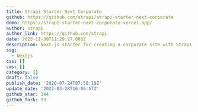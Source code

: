 ```yaml
---
title: Strapi Starter Next Corporate
github: https://github.com/strapi/strapi-starter-next-corporate
demo: https://strapi-starter-next-corporate.vercel.app/
author: strapi
author_link: https://github.com/strapi
date: 2023-11-30T11:29:27.085Z
description: Next.js starter for creating a corporate site with Strapi.
ssg:
  - Nextjs
css: []
cms: []
category: []
draft: false
publish_date: '2020-07-24T07:58:19Z'
update_date: '2022-03-28T16:06:57Z'
github_star: 344
github_fork: 93
---
```

